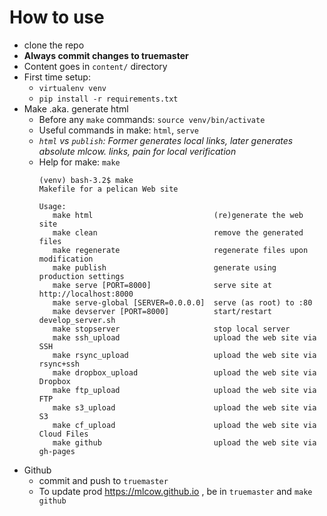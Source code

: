 # How to use

- clone the repo
- **Always commit changes to truemaster**
- Content goes in `content/` directory
- First time setup:
  - `virtualenv venv`
  - `pip install -r requirements.txt`
- Make .aka. generate html
  - Before any `make` commands: `source venv/bin/activate`
  - Useful commands in make: `html`, `serve`
  - *`html` vs `publish`: Former generates local links, later generates absolute mlcow. links, pain for local verification*
  - Help for make: `make`
    ```
    (venv) bash-3.2$ make
    Makefile for a pelican Web site

    Usage:
       make html                           (re)generate the web site
       make clean                          remove the generated files
       make regenerate                     regenerate files upon modification
       make publish                        generate using production settings
       make serve [PORT=8000]              serve site at http://localhost:8000
       make serve-global [SERVER=0.0.0.0]  serve (as root) to :80
       make devserver [PORT=8000]          start/restart develop_server.sh
       make stopserver                     stop local server
       make ssh_upload                     upload the web site via SSH
       make rsync_upload                   upload the web site via rsync+ssh
       make dropbox_upload                 upload the web site via Dropbox
       make ftp_upload                     upload the web site via FTP
       make s3_upload                      upload the web site via S3
       make cf_upload                      upload the web site via Cloud Files
       make github                         upload the web site via gh-pages
    ```
 - Github
   - commit and push to `truemaster`
   - To update prod https://mlcow.github.io , be in `truemaster` and `make github`
 
